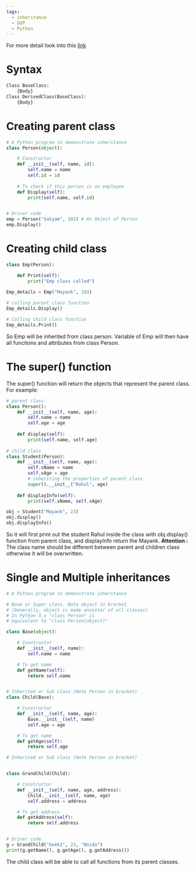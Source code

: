 ```yaml
---
tags:
  - inheritance
  - OOP
  - Python
---
```

For more detail look into this [link](https://www.geeksforgeeks.org/inheritance-in-python/)

# Syntax 
```python
Class BaseClass:
	{Body}  
Class DerivedClass(BaseClass):  
	{Body}  
```
# Creating parent class
```py
# A Python program to demonstrate inheritance
class Person(object):

	# Constructor
	def __init__(self, name, id):
		self.name = name
		self.id = id
	
	# To check if this person is an employee
	def Display(self):
		print(self.name, self.id)


# Driver code
emp = Person("Satyam", 102) # An Object of Person
emp.Display()

```
# Creating child class
```py
class Emp(Person):

	def Print(self):
		print("Emp class called")
		
Emp_details = Emp("Mayank", 103)

# calling parent class function
Emp_details.Display()

# Calling child class function
Emp_details.Print()

```
 So Emp will be inherited from class person. Variable of Emp will then have all functions and attributes from class Person.
# The super() function

The super() function will return the objects that represent the parent class. For example:
```py
# parent class
class Person():
	def __init__(self, name, age):
		self.name = name
		self.age = age
	
	def display(self):
		print(self.name, self.age)
	
# child class
class Student(Person):
	def __init__(self, name, age):
		self.sName = name
		self.sAge = age
		# inheriting the properties of parent class
		super().__init__("Rahul", age)
	
	def displayInfo(self):
		print(self.sName, self.sAge)

obj = Student("Mayank", 23)
obj.display()
obj.displayInfo()

```
So it will first print out the student Rahul inside the class with obj.display() function from parent class, and displayInfo return the Mayank. 
**Attention :** The class name should be different between parent and children class otherwise it will be overwritten.

# Single and Multiple inheritances
```py
# A Python program to demonstrate inheritance

# Base or Super class. Note object in bracket.
# (Generally, object is made ancestor of all classes)
# In Python 3.x "class Person" is
# equivalent to "class Person(object)"

class Base(object):

	# Constructor
	def __init__(self, name):
		self.name = name

	# To get name
	def getName(self):
		return self.name


# Inherited or Sub class (Note Person in bracket)
class Child(Base):

	# Constructor
	def __init__(self, name, age):
		Base.__init__(self, name)
		self.age = age

	# To get name
	def getAge(self):
		return self.age

# Inherited or Sub class (Note Person in bracket)


class GrandChild(Child):

	# Constructor
	def __init__(self, name, age, address):
		Child.__init__(self, name, age)
		self.address = address

	# To get address
	def getAddress(self):
		return self.address


# Driver code
g = GrandChild("Geek1", 23, "Noida")
print(g.getName(), g.getAge(), g.getAddress())
```
The child class will be able to call all functions from its parent classes.


